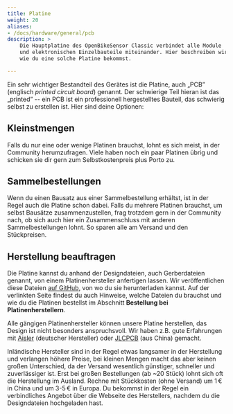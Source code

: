 ```yaml
---
title: Platine
weight: 20
aliases:
- /docs/hardware/general/pcb
description: >
    Die Hauptplatine des OpenBikeSensor Classic verbindet alle Module
    und elektronischen Einzelbauteile miteinander. Hier beschreiben wir,
    wie du eine solche Platine bekommst.

---
```


Ein sehr wichtiger Bestandteil des Gerätes ist die Platine, auch
&bdquo;PCB&rdquo; (englisch _printed circuit board_) genannt. Der schwierige
Teil hieran ist das &bdquo;printed&rdquo; -- ein PCB ist ein professionell
hergestelltes Bauteil, das schwierig selbst zu erstellen ist. Hier sind deine
Optionen:

## Kleinstmengen

Falls du nur eine oder wenige Platinen brauchst, lohnt es sich meist, in der
Community herumzufragen. Viele haben noch ein paar Platinen übrig und schicken
sie dir gern zum Selbstkostenpreis plus Porto zu. 

## Sammelbestellungen

Wenn du einen Bausatz aus einer Sammelbestellung erhältst, ist in der Regel
auch die Platine schon dabei. Falls du mehrere Platinen brauchst, um selbst
Bausätze zusammenzustellen, frag trotzdem gern in der Community nach, ob sich
auch hier ein Zusammenschluss mit anderen Sammelbestellungen lohnt. So sparen
alle am Versand und den Stückpreisen.

## Herstellung beauftragen

Die Platine kannst du anhand der Designdateien, auch Gerberdateien genannt, von
einem Platinenhersteller anfertigen lassen. Wir veröffentlichen diese Dateien
[auf GitHub](https://github.com/openbikesensor/OpenBikeSensor_PCB_Board), von
wo du sie herunterladen kannst. Auf der verlinkten Seite findest du auch Hinweise,
welche Dateien du brauchst und wie du die Platinen bestellst im Abschnitt
**Bestellung bei Platinenherstellern**.

Alle gängigen Platinenhersteller können unsere Platine herstellen, das Design
ist nicht besonders anspruchsvoll. Wir haben z.B. gute Erfahrungen mit
[Aisler](https://aisler.de) (deutscher Hersteller) oder
[JLCPCB](https://jlcpcb.com) (aus China) gemacht. 

Inländische Hersteller sind in der Regel etwas langsamer in der Herstellung und
verlangen höhere Preise, bei kleinen Mengen macht das aber keinen großen
Unterschied, da der Versand wesentlich günstiger, schneller und zuverlässiger
ist. Erst bei großen Bestellungen (ab ~20 Stück) lohnt sich oft die Herstellung
im Ausland. Rechne mit Stückkosten (ohne Versand) um 1&thinsp;€ in China und um
3-5&thinsp;€ in Europa. Du bekommst in der Regel ein verbindliches Angebot über
die Webseite des Herstellers, nachdem du die Designdateien hochgeladen hast.

